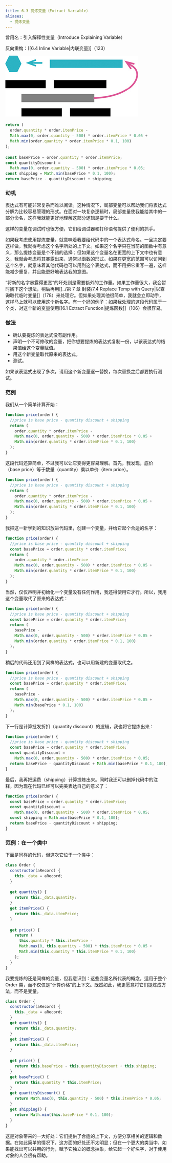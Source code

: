 ```yaml
---
title: 6.3 提炼变量（Extract Variable）
aliases:
  - 提炼变量
---
```


曾用名：引入解释性变量（Introduce Explaining Variable）

反向重构：[[6.4 Inline Variable|内联变量]]（123）

![](../figures/image00288.jpeg)

```js
return (
  order.quantity * order.itemPrice -
  Math.max(0, order.quantity - 500) * order.itemPrice * 0.05 +
  Math.min(order.quantity * order.itemPrice * 0.1, 100)
);

const basePrice = order.quantity * order.itemPrice;
const quantityDiscount =
  Math.max(0, order.quantity - 500) * order.itemPrice * 0.05;
const shipping = Math.min(basePrice * 0.1, 100);
return basePrice - quantityDiscount + shipping;
```

### 动机

表达式有可能非常复杂而难以阅读。这种情况下，局部变量可以帮助我们将表达式分解为比较容易管理的形式。在面对一块复杂逻辑时，局部变量使我能给其中的一部分命名，这样我就能更好地理解这部分逻辑是要干什么。

这样的变量在调试时也很方便，它们给调试器和打印语句提供了便利的抓手。

如果我考虑使用提炼变量，就意味着我要给代码中的一个表达式命名。一旦决定要这样做，我就得考虑这个名字所处的上下文。如果这个名字只在当前的函数中有意义，那么提炼变量是个不错的选择；但如果这个变量名在更宽的上下文中也有意义，我就会考虑将其暴露出来，通常以函数的形式。如果在更宽的范围可以访问到这个名字，就意味着其他代码也可以用到这个表达式，而不用把它重写一遍，这样能减少重复，并且能更好地表达我的意图。

“将新的名字暴露得更宽”的坏处则是需要额外的工作量。如果工作量很大，我会暂时搁下这个想法，稍后再用[[../第 7 章 封装/7.4 Replace Temp with Query|以查询取代临时变量]]（178）来处理它。但如果处理其他很简单，我就会立即动手，这样马上就可以使用这个新名字。有一个好的例子：如果我处理的这段代码属于一个类，对这个新的变量使用[[6.1 Extract Function|提炼函数]]（106）会很容易。

### 做法

- 确认要提炼的表达式没有副作用。
- 声明一个不可修改的变量，把你想要提炼的表达式复制一份，以该表达式的结果值给这个变量赋值。
- 用这个新变量取代原来的表达式。
- 测试。

如果该表达式出现了多次，请用这个新变量逐一替换，每次替换之后都要执行测试。

### 范例

我们从一个简单计算开始：

```js
function price(order) {
  //price is base price - quantity discount + shipping
  return (
    order.quantity * order.itemPrice -
    Math.max(0, order.quantity - 500) * order.itemPrice * 0.05 +
    Math.min(order.quantity * order.itemPrice * 0.1, 100)
  );
}
```

这段代码还算简单，不过我可以让它变得更容易理解。首先，我发现，底价（base price）等于数量（quantity）乘以单价（item price）。

```js
function price(order) {
  //price is base price - quantity discount + shipping
  return (
    order.quantity * order.itemPrice -
    Math.max(0, order.quantity - 500) * order.itemPrice * 0.05 +
    Math.min(order.quantity * order.itemPrice * 0.1, 100)
  );
}
```

我把这一新学到的知识放进代码里，创建一个变量，并给它起个合适的名字：

```js
function price(order) {
  //price is base price - quantity discount + shipping
  const basePrice = order.quantity * order.itemPrice;
  return (
    order.quantity * order.itemPrice -
    Math.max(0, order.quantity - 500) * order.itemPrice * 0.05 +
    Math.min(order.quantity * order.itemPrice * 0.1, 100)
  );
}
```

当然，仅仅声明并初始化一个变量没有任何作用，我还得使用它才行。所以，我用这个变量取代了原来的表达式：

```js
function price(order) {
  //price is base price - quantity discount + shipping
  const basePrice = order.quantity * order.itemPrice;
  return (
    basePrice -
    Math.max(0, order.quantity - 500) * order.itemPrice * 0.05 +
    Math.min(order.quantity * order.itemPrice * 0.1, 100)
  );
}
```

稍后的代码还用到了同样的表达式，也可以用新建的变量取代之。

```js
function price(order) {
  //price is base price - quantity discount + shipping
  const basePrice = order.quantity * order.itemPrice;
  return (
    basePrice -
    Math.max(0, order.quantity - 500) * order.itemPrice * 0.05 +
    Math.min(basePrice * 0.1, 100)
  );
}
```

下一行是计算批发折扣（quantity discount）的逻辑，我也将它提炼出来：

```js
function price(order) {
  //price is base price - quantity discount + shipping
  const basePrice = order.quantity * order.itemPrice;
  const quantityDiscount =
    Math.max(0, order.quantity - 500) * order.itemPrice * 0.05;
  return basePrice - quantityDiscount + Math.min(basePrice * 0.1, 100);
}
```

最后，我再把运费（shipping）计算提炼出来。同时我还可以删掉代码中的注释，因为现在代码已经可以完美表达自己的意义了：

```js
function price(order) {
  const basePrice = order.quantity * order.itemPrice;
  const quantityDiscount =
    Math.max(0, order.quantity - 500) * order.itemPrice * 0.05;
  const shipping = Math.min(basePrice * 0.1, 100);
  return basePrice - quantityDiscount + shipping;
}
```

### 范例：在一个类中

下面是同样的代码，但这次它位于一个类中：

```js
class Order {
  constructor(aRecord) {
    this._data = aRecord;
  }

  get quantity() {
    return this._data.quantity;
  }
  get itemPrice() {
    return this._data.itemPrice;
  }

  get price() {
    return (
      this.quantity * this.itemPrice -
      Math.max(0, this.quantity - 500) * this.itemPrice * 0.05 +
      Math.min(this.quantity * this.itemPrice * 0.1, 100)
    );
  }
}
```

我要提炼的还是同样的变量，但我意识到：这些变量名所代表的概念，适用于整个 Order 类，而不仅仅是“计算价格”的上下文。既然如此，我更愿意将它们提炼成方法，而不是变量。

```js
class Order {
  constructor(aRecord) {
    this._data = aRecord;
  }
  get quantity() {
    return this._data.quantity;
  }
  get itemPrice() {
    return this._data.itemPrice;
  }

  get price() {
    return this.basePrice - this.quantityDiscount + this.shipping;
  }
  get basePrice() {
    return this.quantity * this.itemPrice;
  }
  get quantityDiscount() {
    return Math.max(0, this.quantity - 500) * this.itemPrice * 0.05;
  }
  get shipping() {
    return Math.min(this.basePrice * 0.1, 100);
  }
}
```

这是对象带来的一大好处：它们提供了合适的上下文，方便分享相关的逻辑和数据。在如此简单的情况下，这方面的好处还不太明显；但在一个更大的类当中，如果能找出可以共用的行为，赋予它独立的概念抽象，给它起一个好名字，对于使用对象的人会很有帮助。
